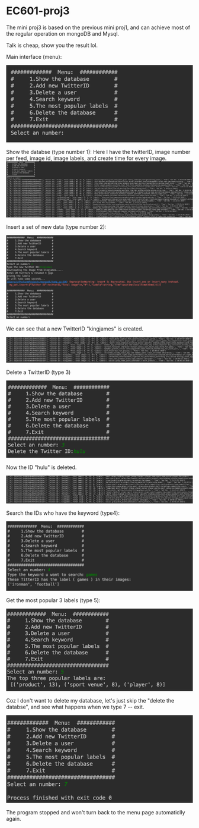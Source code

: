 # EC601-proj3
The mini proj3 is based on the previous mini proj1, and can achieve most of the regular operation on mongoDB and Mysql. 

Talk is cheap, show you the result lol.

Main interface (menu):

![image](https://github.com/YanzuWuu/EC601-proj1/blob/MINI-project-3/images/1.png)

Show the databse (type number 1):
Here I have the twitterID, image number per feed, image id, image labels, and create time for every image.
![image](https://github.com/YanzuWuu/EC601-proj1/blob/MINI-project-3/images/2.png)

Insert a set of new data (type number 2):


![image](https://github.com/YanzuWuu/EC601-proj1/blob/MINI-project-3/images/3.png)

We can see that a new TwitterID "kingjames" is created.

![image](https://github.com/YanzuWuu/EC601-proj1/blob/MINI-project-3/images/4.png)

Delete a TwitterID (type 3)

![image](https://github.com/YanzuWuu/EC601-proj1/blob/MINI-project-3/images/5.png)

Now the ID "hulu" is deleted.

![image](https://github.com/YanzuWuu/EC601-proj1/blob/MINI-project-3/images/6.png)

Search the IDs who have the keyword (type4):

![image](https://github.com/YanzuWuu/EC601-proj1/blob/MINI-project-3/images/7.png)

Get the most popular 3 labels (type 5):

![image](https://github.com/YanzuWuu/EC601-proj1/blob/MINI-project-3/images/8.png)

Coz I don't want to delete my database, let's just skip the "delete the databse", and see what happens when we type 7 -- exit.

![image](https://github.com/YanzuWuu/EC601-proj1/blob/MINI-project-3/images/9.png)

The program stopped and won't turn back to the menu page automaticlly again.
